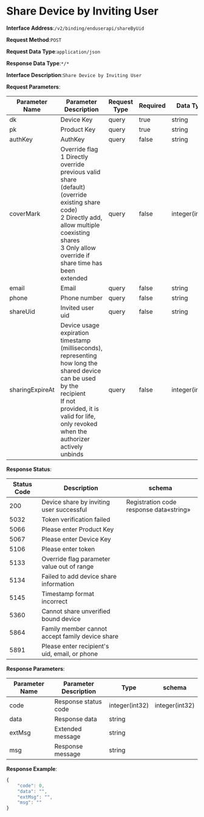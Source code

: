 # Share Device by Inviting User


**Interface Address**:`/v2/binding/enduserapi/shareByUid`


**Request Method**:`POST`


**Request Data Type**:`application/json`


**Response Data Type**:`*/*`

**Interface Description**:`Share Device by Inviting User`


**Request Parameters**:


| Parameter Name  | Parameter Description                                                                                               | Request Type | Required | Data Type      | schema |
| --------------- | ------------------------------------------------------------------------------------------------------------------- | ------------ | -------- | -------------- | ------ |
| dk              | Device Key                                                                                                          | query        | true     | string         |        |
| pk              | Product Key                                                                                                         | query        | true     | string         |        |
| authKey         | AuthKey                                                                                                             | query        | false    | string         |        |
| coverMark       | Override flag<br/>1 Directly override previous valid share (default) (override existing share code)<br/>2 Directly add, allow multiple coexisting shares<br/>3 Only allow override if share time has been extended | query    | false    | integer(int32) |        |
| email           | Email                                                                                                               | query        | false    | string         |        |
| phone           | Phone number                                                                                                        | query        | false    | string         |        |
| shareUid        | Invited user uid                                                                                                    | query        | false    | string         |        |
| sharingExpireAt | Device usage expiration timestamp (milliseconds), representing how long the shared device can be used by the recipient<br/>If not provided, it is valid for life, only revoked when the authorizer actively unbinds | query | false | integer(int64) |        |


**Response Status**:


| Status Code | Description                                | schema                     |
| ----------- | ------------------------------------------ | -------------------------- |
| 200         | Device share by inviting user successful   | Registration code response data«string» |
| 5032        | Token verification failed                  |                            |
| 5066        | Please enter Product Key                   |                            |
| 5067        | Please enter Device Key                    |                            |
| 5106        | Please enter token                         |                            |
| 5133        | Override flag parameter value out of range |                            |
| 5134        | Failed to add device share information     |                            |
| 5145        | Timestamp format incorrect                 |                            |
| 5360        | Cannot share unverified bound device       |                            |
| 5864        | Family member cannot accept family device share |                       |
| 5891        | Please enter recipient's uid, email, or phone |                         |


**Response Parameters**:


| Parameter Name | Parameter Description | Type           | schema         |
| -------------- | --------------------- | -------------- | -------------- |
| code           | Response status code  | integer(int32) | integer(int32) |
| data           | Response data         | string         |                |
| extMsg         | Extended message      | string         |                |
| msg            | Response message      | string         |                |


**Response Example**:
```javascript
{
	"code": 0,
	"data": "",
	"extMsg": "",
	"msg": ""
}
```